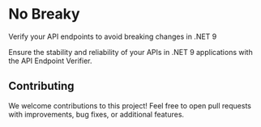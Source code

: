 # No Breaky
Verify your API endpoints to avoid breaking changes in .NET 9

Ensure the stability and reliability of your APIs in .NET 9 applications with the API Endpoint Verifier.

 
## Contributing

We welcome contributions to this project! Feel free to open pull requests with improvements, bug fixes, or additional features.
 

